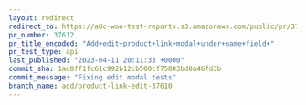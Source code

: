 ```yaml
---
layout: redirect
redirect_to: https://a8c-woo-test-reports.s3.amazonaws.com/public/pr/37612/api/index.html
pr_number: 37612
pr_title_encoded: "Add+edit+product+link+modal+under+name+field+"
pr_test_type: api
last_published: "2023-04-11 20:11:33 +0000"
commit_sha: 1ad8ff1fc61c992b12cb500cf75803bd8a46fd3b
commit_message: "Fixing edit modal tests"
branch_name: add/product-link-edit-37610
---
```

